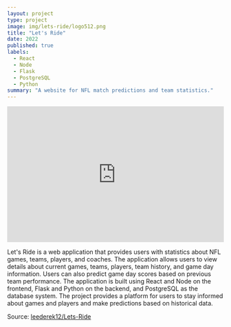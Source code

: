 ```yaml
---
layout: project
type: project
image: img/lets-ride/logo512.png
title: "Let's Ride"
date: 2022
published: true
labels:
  - React
  - Node
  - Flask
  - PostgreSQL
  - Python
summary: "A website for NFL match predictions and team statistics."
---
```


<div style="display: flex; justify-content: center;">
  <iframe width="560" height="315" src="https://www.youtube.com/embed/3SC3iTlf73E" frameborder="0" allowfullscreen></iframe>
</div>



Let's Ride is a web application that provides users with statistics about NFL games, teams, players, and coaches. The application allows users to view details about current games, teams, players, team history, and game day information. Users can also predict game day scores based on previous team performance. The application is built using React and Node on the frontend, Flask and Python on the backend, and PostgreSQL as the database system. The project provides a platform for users to stay informed about games and players and make predictions based on historical data.


Source: <a href="https://github.com/leederek12/Lets-Ride"><i class="large github icon "></i>leederek12/Lets-Ride</a>

